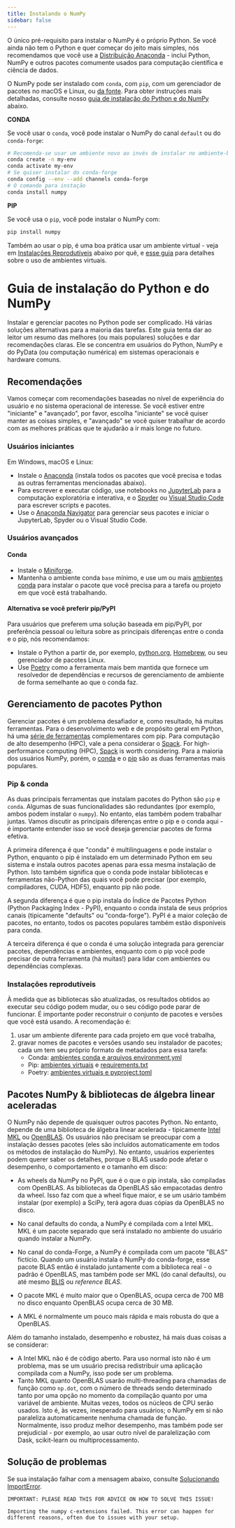 ```yaml
---
title: Instalando o NumPy
sidebar: false
---
```


O único pré-requisito para instalar o NumPy é o próprio Python. Se você ainda não tem o Python e quer começar do jeito mais simples, nós recomendamos que você use a [Distribuição Anaconda](https://www.anaconda.com/distribution) - inclui Python, NumPy e outros pacotes comumente usados para computação científica e ciência de dados.

O NumPy pode ser instalado com `conda`, com `pip`, com um gerenciador de pacotes no macOS e Linux, ou [da fonte](https://numpy.org/devdocs/user/building.html). Para obter instruções mais detalhadas, consulte nosso [guia de instalação do Python e do NumPy](#python-numpy-install-guide) abaixo.

**CONDA**

Se você usar o `conda`, você pode instalar o NumPy do canal `default` ou do `conda-forge`:

```bash
# Recomenda-se usar um ambiente novo ao invés de instalar no ambiente-base
conda create -n my-env
conda activate my-env
# Se quiser instalar do conda-forge
conda config --env --add channels conda-forge
# O comando para instação
conda install numpy
```

**PIP**

Se você usa o `pip`, você pode instalar o NumPy com:

```bash
pip install numpy
```
Também ao usar o pip, é uma boa prática usar um ambiente virtual - veja em [Instalações Reprodutíveis](#reproducible-installs) abaixo por quê, e [esse guia](https://dev.to/bowmanjd/python-tools-for-managing-virtual-environments-3bko#howto) para detalhes sobre o uso de ambientes virtuais.


<a name="python-numpy-install-guide"></a>

# Guia de instalação do Python e do NumPy

Instalar e gerenciar pacotes no Python pode ser complicado. Há várias soluções alternativas para a maioria das tarefas. Este guia tenta dar ao leitor um resumo das melhores (ou mais populares) soluções e dar recomendações claras. Ele se concentra em usuários do Python, NumPy e do PyData (ou computação numérica) em sistemas operacionais e hardware comuns.

## Recomendações

Vamos começar com recomendações baseadas no nível de experiência do usuário e no sistema operacional de interesse. Se você estiver entre "iniciante" e "avançado", por favor, escolha "iniciante" se você quiser manter as coisas simples, e "avançado" se você quiser trabalhar de acordo com as melhores práticas que te ajudarão a ir mais longe no futuro.

### Usuários iniciantes

Em Windows, macOS e Linux:

- Instale o [Anaconda](https://www.anaconda.com/distribution/) (instala todos os pacotes que você precisa e todas as outras ferramentas mencionadas abaixo).
- Para escrever e executar código, use notebooks no [JupyterLab](https://jupyterlab.readthedocs.io/en/stable/index.html) para a computação exploratória e interativa, e o [Spyder](https://www.spyder-ide.org/) ou [Visual Studio Code](https://code.visualstudio.com/) para escrever scripts e pacotes.
- Use o [Anaconda Navigator](https://docs.anaconda.com/anaconda/navigator/) para gerenciar seus pacotes e iniciar o JupyterLab, Spyder ou o Visual Studio Code.


### Usuários avançados

#### Conda

- Instale o [Miniforge](https://github.com/conda-forge/miniforge).
- Mantenha o ambiente conda `base` mínimo, e use um ou mais [ambientes conda](https://docs.conda.io/projects/conda/en/latest/user-guide/tasks/manage-environments.html) para instalar o pacote que você precisa para a tarefa ou projeto em que você está trabalhando.

#### Alternativa se você preferir pip/PyPI

Para usuários que preferem uma solução baseada em pip/PyPI, por preferência pessoal ou leitura sobre as principais diferenças entre o conda e o pip, nós recomendamos:
- Instale o Python a partir de, por exemplo, [python.org](https://www.python.org/downloads/), [Homebrew](https://brew.sh/), ou seu gerenciador de pacotes Linux.
- Use [Poetry](https://python-poetry.org/) como a ferramenta mais bem mantida que fornece um resolvedor de dependências e recursos de gerenciamento de ambiente de forma semelhante ao que o conda faz.


## Gerenciamento de pacotes Python

Gerenciar pacotes é um problema desafiador e, como resultado, há muitas ferramentas. Para o desenvolvimento web e de propósito geral em Python, há uma [série de ferramentas](https://packaging.python.org/guides/tool-recommendations/) complementares com pip. Para computação de alto desempenho (HPC), vale a pena considerar o [Spack](https://github.com/spack/spack). For high-performance computing (HPC), [Spack](https://github.com/spack/spack) is worth considering. Para a maioria dos usuários NumPy, porém, o [conda](https://conda.io/en/latest/) e o [pip](https://pip.pypa.io/en/stable/) são as duas ferramentas mais populares.


### Pip & conda

As duas principais ferramentas que instalam pacotes do Python são `pip` e `conda`. Algumas de suas funcionalidades são redundantes (por exemplo, ambos podem instalar o `numpy`). No entanto, elas também podem trabalhar juntas. Vamos discutir as principais diferenças entre o pip e o conda aqui - é importante entender isso se você deseja gerenciar pacotes de forma efetiva.

A primeira diferença é que "conda" é multilinguagens e pode instalar o Python, enquanto o pip é instalado em um determinado Python em seu sistema e instala outros pacotes apenas para essa mesma instalação de Python. Isto também significa que o conda pode instalar bibliotecas e ferramentas não-Python das quais você pode precisar (por exemplo, compiladores, CUDA, HDF5), enquanto pip não pode.

A segunda diferença é que o pip instala do Índice de Pacotes Python (Python Packaging Index - PyPI), enquanto o conda instala de seus próprios canais (tipicamente "defaults" ou "conda-forge"). PyPI é a maior coleção de pacotes, no entanto, todos os pacotes populares também estão disponíveis para conda.

A terceira diferença é que o conda é uma solução integrada para gerenciar pacotes, dependências e ambientes, enquanto com o pip você pode precisar de outra ferramenta (há muitas!) para lidar com ambientes ou dependências complexas.


### Instalações reprodutíveis

À medida que as bibliotecas são atualizadas, os resultados obtidos ao executar seu código podem mudar, ou o seu código pode parar de funcionar. É importante poder reconstruir o conjunto de pacotes e versões que você está usando. A recomendação é:

1. usar um ambiente diferente para cada projeto em que você trabalha,
2. gravar nomes de pacotes e versões usando seu instalador de pacotes; cada um tem seu próprio formato de metadados para essa tarefa:
   - Conda: [ambientes conda e arquivos environment.yml](https://docs.conda.io/projects/conda/en/latest/user-guide/tasks/manage-environments.html)
   - Pip: [ambientes virtuais](https://docs.python.org/3/tutorial/venv.html) e [requirements.txt](https://pip.readthedocs.io/en/latest/user_guide/#requirements-files)
   - Poetry: [ambientes virtuais e pyproject.toml](https://python-poetry.org/docs/basic-usage/)



## Pacotes NumPy & bibliotecas de álgebra linear aceleradas

O NumPy não depende de quaisquer outros pacotes Python. No entanto, depende de uma biblioteca de álgebra linear acelerada - tipicamente [Intel MKL](https://software.intel.com/en-us/mkl) ou [OpenBLAS](https://www.openblas.net/). Os usuários não precisam se preocupar com a instalação desses pacotes (eles são incluídos automaticamente em todos os métodos de instalação do NumPy). No entanto, usuários experientes podem querer saber os detalhes, porque o BLAS usado pode afetar o desempenho, o comportamento e o tamanho em disco:

- As wheels da NumPy no PyPI, que é o que o pip instala, são compiladas com OpenBLAS. As bibliotecas da OpenBLAS são empacotadas dentro da wheel. Isso faz com que a wheel fique maior, e se um usário também instalar (por exemplo) a SciPy, terá agora duas cópias da OpenBLAS no disco.

- No canal defaults do conda, a NumPy é compilada com a Intel MKL. MKL é um pacote separado que será instalado no ambiente do usuário quando instalar a NumPy.

- No canal do conda-Forge, a NumPy é compilada com um pacote "BLAS" fictício. Quando um usuário instala o NumPy do conda-forge, esse pacote BLAS então é instalado juntamente com a biblioteca real - o padrão é OpenBLAS, mas também pode ser MKL (do canal defaults), ou até mesmo [BLIS](https://github.com/flame/blis) ou *reference BLAS*.

- O pacote MKL é muito maior que o OpenBLAS, ocupa cerca de 700 MB no disco enquanto OpenBLAS ocupa cerca de 30 MB.

- A MKL é normalmente um pouco mais rápida e mais robusta do que a OpenBLAS.

Além do tamanho instalado, desempenho e robustez, há mais duas coisas a se considerar:

- A Intel MKL não é de código aberto. Para uso normal isto não é um problema, mas se um usuário precisa redistribuir uma aplicação compilada com a NumPy, isso pode ser um problema.
- Tanto MKL quanto OpenBLAS usarão multi-threading para chamadas de função como `np.dot`, com o número de threads sendo determinado tanto por uma opção no momento da compilação quanto por uma variável de ambiente. Muitas vezes, todos os núcleos de CPU serão usados. Isto é, às vezes, inesperado para usuários; o NumPy em si não paraleliza automaticamente nenhuma chamada de função. Normalmente, isso produz melhor desempenho, mas também pode ser prejudicial - por exemplo, ao usar outro nível de paralelização com Dask, scikit-learn ou multiprocessamento.


## Solução de problemas

Se sua instalação falhar com a mensagem abaixo, consulte [Solucionando ImportError](https://numpy.org/doc/stable/user/troubleshooting-importerror.html).

```
IMPORTANT: PLEASE READ THIS FOR ADVICE ON HOW TO SOLVE THIS ISSUE!

Importing the numpy c-extensions failed. This error can happen for
different reasons, often due to issues with your setup.
```

